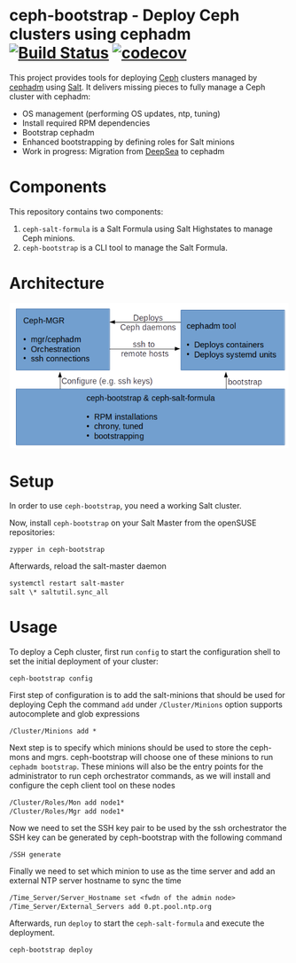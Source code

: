 # ceph-bootstrap - Deploy Ceph clusters using cephadm<br/> [![Build Status](https://travis-ci.com/SUSE/ceph-bootstrap.svg?branch=master)](https://travis-ci.com/SUSE/ceph-bootstrap) [![codecov](https://codecov.io/gh/SUSE/ceph-bootstrap/branch/master/graph/badge.svg)](https://codecov.io/gh/SUSE/ceph-bootstrap)

This project provides tools for deploying [Ceph][ceph] clusters managed by
[cephadm][cephadm] using [Salt][salt]. It delivers missing pieces to fully
manage a Ceph cluster with cephadm:

- OS management (performing OS updates, ntp, tuning)
- Install required RPM dependencies
- Bootstrap cephadm
- Enhanced bootstrapping by defining roles for Salt minions
- Work in progress: Migration from [DeepSea][deepsea] to cephadm

# Components

This repository contains two components:

1. `ceph-salt-formula` is a Salt Formula using Salt Highstates to manage Ceph
   minions.
2. `ceph-bootstrap` is a CLI tool to manage the Salt Formula.

# Architecture

![](_images/architecture.png)

# Setup

In order to use `ceph-bootstrap`, you need a working Salt cluster.

Now, install `ceph-bootstrap` on your Salt Master from the openSUSE
repositories:

```
zypper in ceph-bootstrap
```

Afterwards, reload the salt-master daemon

```
systemctl restart salt-master
salt \* saltutil.sync_all
```

# Usage

To deploy a Ceph cluster, first run `config` to start the configuration shell to
set the initial deployment of your cluster:

```
ceph-bootstrap config
```

First step of configuration is to add the salt-minions that should be used for
deploying Ceph the command `add` under `/Cluster/Minions` option supports
autocomplete and glob expressions

```
/Cluster/Minions add *
```

Next step is to specify which minions should be used to store the ceph-mons and
mgrs. ceph-bootstrap will choose one of these minions to run
`cephadm bootstrap`. These minions will also be the entry points for the
administrator to run ceph orchestrator commands, as we will install and
configure the ceph client tool on these nodes

```
/Cluster/Roles/Mon add node1*
/Cluster/Roles/Mgr add node1*
```

Now we need to set the SSH key pair to be used by the ssh orchestrator the SSH
key can be generated by ceph-bootstrap with the following command

```
/SSH generate
```

Finally we need to set which minion to use as the time server and add an
external NTP server hostname to sync the time

```
/Time_Server/Server_Hostname set <fwdn of the admin node>
/Time_Server/External_Servers add 0.pt.pool.ntp.org
```

Afterwards, run `deploy` to start the `ceph-salt-formula` and execute the
deployment.

```
ceph-bootstrap deploy
```

[ceph]: https://ceph.io/
[salt]: https://www.saltstack.com/
[cephadm]: https://docs.ceph.com/docs/master/mgr/cephadm/
[deepsea]: https://github.com/SUSE/DeepSea
